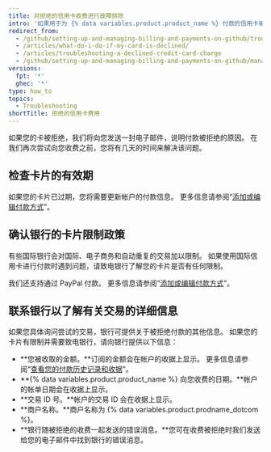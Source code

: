 ```yaml
---
title: 对拒绝的信用卡收费进行故障排除
intro: '如果用于为 {% data variables.product.product_name %} 付款的信用卡被拒绝，您可以采取几个步骤来确保您的付款通过，并且您不会被锁定在帐户之外。'
redirect_from:
  - /github/setting-up-and-managing-billing-and-payments-on-github/troubleshooting-a-declined-credit-card-charge
  - /articles/what-do-i-do-if-my-card-is-declined/
  - /articles/troubleshooting-a-declined-credit-card-charge
  - /github/setting-up-and-managing-billing-and-payments-on-github/managing-your-github-billing-settings/troubleshooting-a-declined-credit-card-charge
versions:
  fpt: '*'
  ghec: '*'
type: how_to
topics:
  - Troubleshooting
shortTitle: 拒绝的信用卡费用
---
```


如果您的卡被拒绝，我们将向您发送一封电子邮件，说明付款被拒绝的原因。 在我们再次尝试向您收费之前，您将有几天的时间来解决该问题。

## 检查卡片的有效期

如果您的卡片已过期，您将需要更新帐户的付款信息。 更多信息请参阅“[添加或编辑付款方式](/articles/adding-or-editing-a-payment-method)”。

## 确认银行的卡片限制政策

有些国际银行会对国际、电子商务和自动重复的交易加以限制。 如果使用国际信用卡进行付款时遇到问题，请致电银行了解您的卡片是否有任何限制。

我们还支持通过 PayPal 付款。 更多信息请参阅“[添加或编辑付款方式](/articles/adding-or-editing-a-payment-method)”。

## 联系银行以了解有关交易的详细信息

如果您具体询问尝试的交易，银行可提供关于被拒绝付款的其他信息。 如果您的卡片有限制并需要致电银行，请向银行提供以下信息：

- **您被收取的金额。**订阅的金额会在帐户的收据上显示。 更多信息请参阅“[查看您的付款历史记录和收据](/articles/viewing-your-payment-history-and-receipts)”。
- **{% data variables.product.product_name %} 向您收费的日期。**帐户的帐单日期会在收据上显示。
- **交易 ID 号。**帐户的交易 ID 会在收据上显示。
- **商户名称。**商户名称为 {% data variables.product.prodname_dotcom %}。
- **银行随被拒绝的收费一起发送的错误消息。**您可在收费被拒绝时我们发送给您的电子邮件中找到银行的错误消息。
